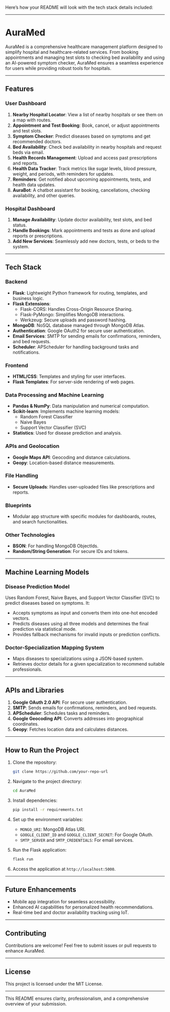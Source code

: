 Here’s how your README will look with the tech stack details included:  

---

# **AuraMed**  

AuraMed is a comprehensive healthcare management platform designed to simplify hospital and healthcare-related services. From booking appointments and managing test slots to checking bed availability and using an AI-powered symptom checker, AuraMed ensures a seamless experience for users while providing robust tools for hospitals.  

---

## **Features**  

### **User Dashboard**  
1. **Nearby Hospital Locator**: View a list of nearby hospitals or see them on a map with routes.  
2. **Appointment and Test Booking**: Book, cancel, or adjust appointments and test slots.  
3. **Symptom Checker**: Predict diseases based on symptoms and get recommended doctors.  
4. **Bed Availability**: Check bed availability in nearby hospitals and request beds via email.  
5. **Health Records Management**: Upload and access past prescriptions and reports.  
6. **Health Data Tracker**: Track metrics like sugar levels, blood pressure, weight, and periods, with reminders for updates.  
7. **Reminders**: Get notified about upcoming appointments, tests, and health data updates.  
8. **AuraBot**: A chatbot assistant for booking, cancellations, checking availability, and other queries.  

### **Hospital Dashboard**  
1. **Manage Availability**: Update doctor availability, test slots, and bed status.  
2. **Handle Bookings**: Mark appointments and tests as done and upload reports or prescriptions.  
3. **Add New Services**: Seamlessly add new doctors, tests, or beds to the system.  

---

## **Tech Stack**  

### **Backend**  
- **Flask**: Lightweight Python framework for routing, templates, and business logic.  
- **Flask Extensions**:  
  - Flask-CORS: Handles Cross-Origin Resource Sharing.  
  - Flask-PyMongo: Simplifies MongoDB interactions.  
  - Werkzeug: Secure uploads and password hashing.  
- **MongoDB**: NoSQL database managed through MongoDB Atlas.  
- **Authentication**: Google OAuth2 for secure user authentication.  
- **Email Services**: SMTP for sending emails for confirmations, reminders, and bed requests.  
- **Scheduler**: APScheduler for handling background tasks and notifications.  

### **Frontend**  
- **HTML/CSS**: Templates and styling for user interfaces.  
- **Flask Templates**: For server-side rendering of web pages.  

### **Data Processing and Machine Learning**  
- **Pandas & NumPy**: Data manipulation and numerical computation.  
- **Scikit-learn**: Implements machine learning models:  
  - Random Forest Classifier  
  - Naive Bayes  
  - Support Vector Classifier (SVC)  
- **Statistics**: Used for disease prediction and analysis.  

### **APIs and Geolocation**  
- **Google Maps API**: Geocoding and distance calculations.  
- **Geopy**: Location-based distance measurements.  

### **File Handling**  
- **Secure Uploads**: Handles user-uploaded files like prescriptions and reports.  

### **Blueprints**  
- Modular app structure with specific modules for dashboards, routes, and search functionalities.  

### **Other Technologies**  
- **BSON**: For handling MongoDB ObjectIds.  
- **Random/String Generation**: For secure IDs and tokens.  

---

## **Machine Learning Models**  

### Disease Prediction Model  
Uses Random Forest, Naive Bayes, and Support Vector Classifier (SVC) to predict diseases based on symptoms. It:  
- Accepts symptoms as input and converts them into one-hot encoded vectors.  
- Predicts diseases using all three models and determines the final prediction via statistical mode.  
- Provides fallback mechanisms for invalid inputs or prediction conflicts.  

### Doctor-Specialization Mapping System  
- Maps diseases to specializations using a JSON-based system.  
- Retrieves doctor details for a given specialization to recommend suitable professionals.  

---

## **APIs and Libraries**  

1. **Google OAuth 2.0 API**: For secure user authentication.  
2. **SMTP**: Sends emails for confirmations, reminders, and bed requests.  
3. **APScheduler**: Schedules tasks and reminders.  
4. **Google Geocoding API**: Converts addresses into geographical coordinates.  
5. **Geopy**: Fetches location data and calculates distances.  

---

## **How to Run the Project**  

1. Clone the repository:  
   ```bash  
   git clone https://github.com/your-repo-url  
   ```  

2. Navigate to the project directory:  
   ```bash  
   cd AuraMed  
   ```  

3. Install dependencies:  
   ```bash  
   pip install -r requirements.txt  
   ```  

4. Set up the environment variables:  
   - `MONGO_URI`: MongoDB Atlas URI.  
   - `GOOGLE_CLIENT_ID` and `GOOGLE_CLIENT_SECRET`: For Google OAuth.  
   - `SMTP_SERVER` and `SMTP_CREDENTIALS`: For email services.  

5. Run the Flask application:  
   ```bash  
   flask run  
   ```  

6. Access the application at `http://localhost:5000`.  

---

## **Future Enhancements**  
- Mobile app integration for seamless accessibility.  
- Enhanced AI capabilities for personalized health recommendations.  
- Real-time bed and doctor availability tracking using IoT.  

---

## **Contributing**  
Contributions are welcome! Feel free to submit issues or pull requests to enhance AuraMed.  

---

## **License**  
This project is licensed under the MIT License.  

---  

This README ensures clarity, professionalism, and a comprehensive overview of your submission.
